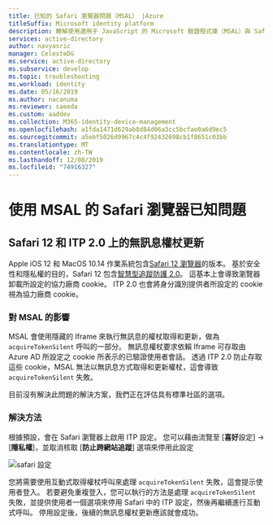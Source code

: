 ```yaml
---
title: 已知的 Safari 瀏覽器問題（MSAL） |Azure
titleSuffix: Microsoft identity platform
description: 瞭解使用適用于 JavaScript 的 Microsoft 驗證程式庫（MSAL）與 Safari 瀏覽器時的已知問題。
services: active-directory
author: navyasric
manager: CelesteDG
ms.service: active-directory
ms.subservice: develop
ms.topic: troubleshooting
ms.workload: identity
ms.date: 05/16/2019
ms.author: nacanuma
ms.reviewer: saeeda
ms.custom: aaddev
ms.collection: M365-identity-device-management
ms.openlocfilehash: a1fda1471d629ab8d84d06a3cc5bcfae0a6d9ec5
ms.sourcegitcommit: a5ebf5026d9967c4c4f92432698cb1f8651c03bb
ms.translationtype: MT
ms.contentlocale: zh-TW
ms.lasthandoff: 12/08/2019
ms.locfileid: "74916327"
---
```

# <a name="known-issues-on-safari-browser-with-msaljs"></a>使用 MSAL 的 Safari 瀏覽器已知問題 

## <a name="silent-token-renewal-on-safari-12-and-itp-20"></a>Safari 12 和 ITP 2.0 上的無訊息權杖更新

Apple iOS 12 和 MacOS 10.14 作業系統包含[Safari 12 瀏覽器](https://developer.apple.com/safari/whats-new/)的版本。 基於安全性和隱私權的目的，Safari 12 包含[智慧型追蹤防護 2.0](https://webkit.org/blog/8311/intelligent-tracking-prevention-2-0/)。 這基本上會導致瀏覽器卸載所設定的協力廠商 cookie。 ITP 2.0 也會將身分識別提供者所設定的 cookie 視為協力廠商 cookie。

### <a name="impact-on-msaljs"></a>對 MSAL 的影響

MSAL 會使用隱藏的 Iframe 來執行無訊息的權杖取得和更新，做為 `acquireTokenSilent` 呼叫的一部分。 無訊息權杖要求依賴 Iframe 可存取由 Azure AD 所設定之 cookie 所表示的已驗證使用者會話。 透過 ITP 2.0 防止存取這些 cookie，MSAL 無法以無訊息方式取得和更新權杖，這會導致 `acquireTokenSilent` 失敗。

目前沒有解決此問題的解決方案，我們正在評估具有標準社區的選項。

### <a name="work-around"></a>解決方法

根據預設，會在 Safari 瀏覽器上啟用 ITP 設定。 您可以藉由流覽至 [**喜好**設定] -> [**隱私權**]，並取消核取 [**防止跨網站追蹤**] 選項來停用此設定

![safari 設定](./media/msal-js-known-issue-safari-browser/safari.png)

您將需要使用互動式取得權杖呼叫來處理 `acquireTokenSilent` 失敗，這會提示使用者登入。
若要避免重複登入，您可以執行的方法是處理 `acquireTokenSilent` 失敗，並提供使用者一個選項來停用 Safari 中的 ITP 設定，然後再繼續進行互動式呼叫。 停用設定後，後續的無訊息權杖更新應該就會成功。

